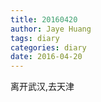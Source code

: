 ```yaml
---
title: 20160420
author: Jaye Huang
tags: diary
categories: diary
date: 2016-04-20
---
```


离开武汉,去天津
